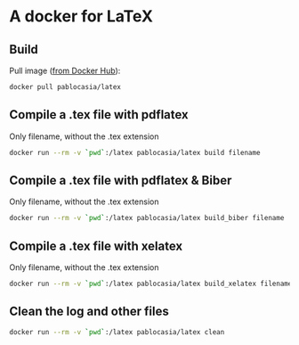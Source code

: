 A docker for LaTeX
=====

Build
-----

Pull image ([from Docker Hub](https://registry.hub.docker.com/u/pablocasia/latex)):
```bash
docker pull pablocasia/latex
```

Compile a .tex file with pdflatex
-----

Only filename, without the .tex extension
```bash
docker run --rm -v `pwd`:/latex pablocasia/latex build filename
```

Compile a .tex file with pdflatex & Biber
-----

Only filename, without the .tex extension
```bash
docker run --rm -v `pwd`:/latex pablocasia/latex build_biber filename
```

Compile a .tex file with xelatex
-----

Only filename, without the .tex extension
```bash
docker run --rm -v `pwd`:/latex pablocasia/latex build_xelatex filename
```

Clean the log and other files
-----

```bash
docker run --rm -v `pwd`:/latex pablocasia/latex clean
```

